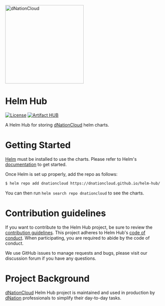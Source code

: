 <a href="https://dnation.tech/"><img width="250" alt="dNationCloud" src="https://storage.googleapis.com/ifne.eu/public/icons/dnation.png"></a>

# Helm Hub

[![License](https://img.shields.io/badge/License-Apache%202.0-blue.svg)](https://opensource.org/licenses/Apache-2.0)
[![Artifact HUB](https://img.shields.io/endpoint?url=https://artifacthub.io/badge/repository/dnationcloud)](https://artifacthub.io/packages/search?repo=dnationcloud)

A Helm Hub for storing [dNationCloud](https://github.com/dNationCloud) helm charts.

# Getting Started

[Helm](https://helm.sh/) must be installed to use the charts. Please refer to Helm's [documentation](https://helm.sh/docs/) to get started.

Once Helm is set up properly, add the repo as follows:

```bash
$ helm repo add dnationcloud https://dnationcloud.github.io/helm-hub/
```

You can then run `helm search repo dnationcloud` to see the charts.

# Contribution guidelines

If you want to contribute to the Helm Hub project, be sure to review the
[contribution guidelines](CONTRIBUTING.md). This project adheres to Helm Hub's
[code of conduct](CODE_OF_CONDUCT.md). When participating, you are required to abide by the code of conduct.

We use GitHub issues to manage requests and bugs, please visit our discussion forum if you have any questions.

# Project Background

[dNationCloud](https://github.com/dNationCloud) Helm Hub project is maintained and used in production by [dNation](https://www.dnation.tech/) professionals 
to simplify their day-to-day tasks.  
